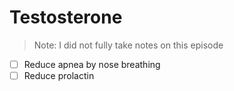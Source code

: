 # Testosterone

> Note: I did not fully take notes on this episode

- [ ] Reduce apnea by nose breathing
- [ ] Reduce prolactin
